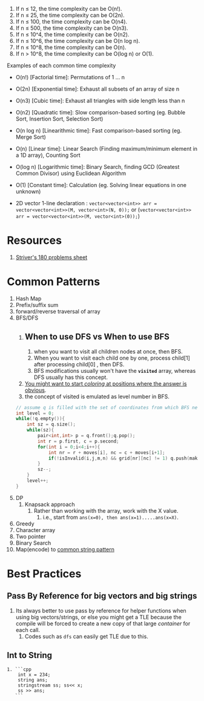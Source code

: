 1. If n ≤ 12, the time complexity can be O(n!).
2. If n ≤ 25, the time complexity can be O(2n).
3. If n ≤ 100, the time complexity can be O(n4).
4. If n ≤ 500, the time complexity can be O(n3).
5. If n ≤ 10^4, the time complexity can be O(n2).
6. If n ≤ 10^6, the time complexity can be O(n log n).
7. If n ≤ 10^8, the time complexity can be O(n).
8. If n > 10^8, the time complexity can be O(log n) or O(1).

Examples of each common time complexity

- O(n!) [Factorial time]: Permutations of 1 ... n
- O(2n) [Exponential time]: Exhaust all subsets of an array of size n
- O(n3) [Cubic time]: Exhaust all triangles with side length less than n
- O(n2) [Quadratic time]: Slow comparison-based sorting (eg. Bubble Sort, Insertion Sort, Selection Sort)
- O(n log n) [Linearithmic time]: Fast comparison-based sorting (eg. Merge Sort)
- O(n) [Linear time]: Linear Search (Finding maximum/minimum element in a 1D array), Counting Sort
- O(log n) [Logarithmic time]: Binary Search, finding GCD (Greatest Common Divisor) using Euclidean Algorithm
- O(1) [Constant time]: Calculation (eg. Solving linear equations in one unknown)

- 2D vector 1-line declaration : `vector<vector<int>> arr = vector<vector<int>>(M, vector<int>(N, 0));` or (`vector<vector<int>> arr = vector<vector<int>>(M, vector<int>(0));`)


# Resources
1. [Striver's 180 problems sheet](https://takeuforward.org/interviews/strivers-sde-sheet-top-coding-interview-problems/)

# Common Patterns
1. Hash Map
2. Prefix/suffix sum
3. forward/reverse traversal of array
4. BFS/DFS
    1. ## When to use DFS vs When to use BFS
        1. when you want to visit all children nodes at once, then BFS.
        2. When you want to visit each child one by one, process child[1] after processing child[0] , then DFS.
        3. BFS modifications usually won't have the **`visited`** array, whereas DFS usually has this concept.
    2. [You might want to start *coloring* at positions where the answer is obvious](https://leetcode.com/submissions/detail/760735176/).
    3. the concept of visited is emulated as level number in BFS.
    ```cpp
    // assume q is filled with the set of coordinates from which BFS needs to be started.
    int level = 0;
    while(!q.empty()){
        int sz = q.size();
        while(sz){
            pair<int,int> p = q.front();q.pop();
            int r = p.first, c = p.second;
            for(int i = 0;i<4;i++){
                int nr = r + moves[i], nc = c + moves[i+1];
                if(!isInvalid(i,j,m,n) && grid[nr][nc] != 1) q.push(make_pair(nr, nc));
            }
            sz--;
        }
        level++;
    }
    ```
5. DP
    1. Knapsack approach
        1. Rather than working with the array, work with the X value.
            1. i.e., start from `ans(x=0), then ans(x=1).....ans(x=X)`.
6. Greedy
7. Character array
8. Two pointer
9. Binary Search
10. Map(encode) to [common string pattern](https://leetcode.com/problems/find-and-replace-pattern/)

# Best Practices<a name="best_practices"></a>

## Pass By Reference for big vectors and big strings
1. Its always better to use pass by reference for helper functions when using big vectors/strings, or else you might get a TLE because the compile will be forced to create a new copy of that large *container* for each call.
    1. Codes such as `dfs` can easily get TLE due to this.

## Int to String
    1. ```cpp
        int x = 234;
        string ans;
        stringstream ss; ss<< x;
        ss >> ans;
       ```
    
